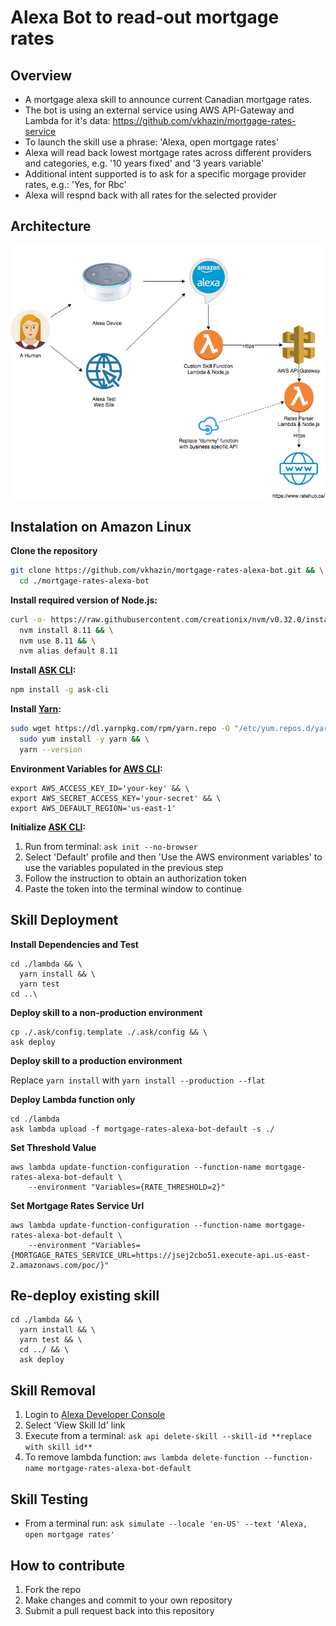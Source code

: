# Alexa Bot to read-out mortgage rates

## Overview

* A mortgage alexa skill to announce current Canadian mortgage rates.
* The bot is using an external service using AWS API-Gateway and Lambda for it's data: https://github.com/vkhazin/mortgage-rates-service
* To launch the skill use a phrase: 'Alexa, open mortgage rates'
* Alexa will read back lowest mortgage rates across different providers and categories, e.g. '10 years fixed' and '3 years variable'
* Additional intent supported is to ask for a specific morgage provider rates, e.g.: 'Yes, for Rbc'
* Alexa will respnd back with all rates for the selected provider

## Architecture

![](./doc/media/architecture.jpg)

## Instalation on Amazon Linux

**Clone the repository**
```bash
git clone https://github.com/vkhazin/mortgage-rates-alexa-bot.git && \
  cd ./mortgage-rates-alexa-bot
```

**Install required version of Node.js:**
```bash
curl -o- https://raw.githubusercontent.com/creationix/nvm/v0.32.0/install.sh | bash && \
  nvm install 8.11 && \
  nvm use 8.11 && \
  nvm alias default 8.11
```

**Install [ASK CLI](https://developer.amazon.com/docs/smapi/quick-start-alexa-skills-kit-command-line-interface.html):**
```bash
npm install -g ask-cli
```

**Install [Yarn](https://yarnpkg.com/):**
```bash
sudo wget https://dl.yarnpkg.com/rpm/yarn.repo -O "/etc/yum.repos.d/yarn.repo" && \
  sudo yum install -y yarn && \
  yarn --version
```

**Environment Variables for [AWS CLI](https://aws.amazon.com/cli/):**
```
export AWS_ACCESS_KEY_ID='your-key' && \
export AWS_SECRET_ACCESS_KEY='your-secret' && \
export AWS_DEFAULT_REGION='us-east-1'
```

**Initialize [ASK CLI](https://developer.amazon.com/docs/smapi/quick-start-alexa-skills-kit-command-line-interface.html):**

1. Run from terminal: `ask init --no-browser`
2. Select 'Default' profile and then 'Use the AWS environment variables' to use the variables populated in the previous step
3. Follow the instruction to obtain an authorization token
4. Paste the token into the terminal window to continue

## Skill Deployment

**Install Dependencies and Test**
```
cd ./lambda && \
  yarn install && \
  yarn test
cd ..\
```

**Deploy skill to a non-production environment**
```
cp ./.ask/config.template ./.ask/config && \
ask deploy
```

**Deploy skill to a production environment**  

Replace `yarn install` with `yarn install --production --flat`

**Deploy Lambda function only**

```
cd ./lambda
ask lambda upload -f mortgage-rates-alexa-bot-default -s ./
```

**Set Threshold Value**
```
aws lambda update-function-configuration --function-name mortgage-rates-alexa-bot-default \
    --environment "Variables={RATE_THRESHOLD=2}"
```

**Set Mortgage Rates Service Url**

```
aws lambda update-function-configuration --function-name mortgage-rates-alexa-bot-default \
    --environment "Variables={MORTGAGE_RATES_SERVICE_URL=https://jsej2cbo51.execute-api.us-east-2.amazonaws.com/poc/}" 
```

## Re-deploy existing skill

```
cd ./lambda && \
  yarn install && \
  yarn test && \
  cd ../ && \
  ask deploy
```

## Skill Removal

1. Login to [Alexa Developer Console](https://developer.amazon.com/alexa/console/ask)
2. Select 'View Skill Id' link
3. Execute from a terminal: `ask api delete-skill --skill-id **replace with skill id**`
4. To remove lambda function: `aws lambda delete-function --function-name mortgage-rates-alexa-bot-default`

## Skill Testing

* From a terminal run: `ask simulate --locale 'en-US' --text 'Alexa, open mortgage rates'`

## How to contribute

1. Fork the repo
2. Make changes and commit to your own repository
3. Submit a pull request back into this repository
